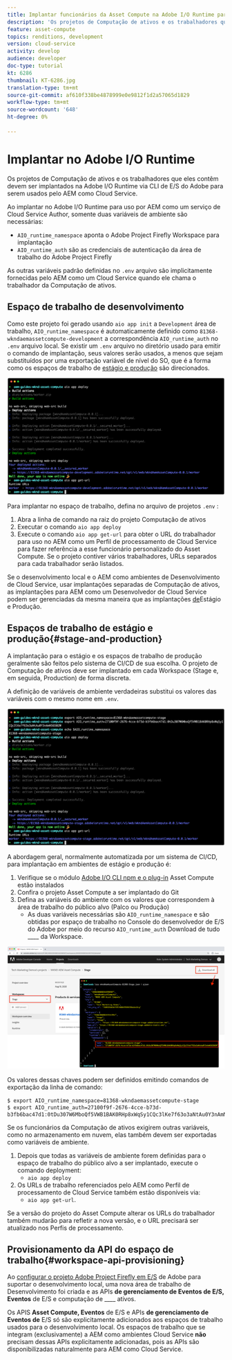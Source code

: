 ```yaml
---
title: Implantar funcionários da Asset Compute na Adobe I/O Runtime para uso com AEM como Cloud Service
description: 'Os projetos de Computação de ativos e os trabalhadores que eles contêm devem ser implantados na Adobe I/O Runtime para serem usados pelo AEM como Cloud Service. '
feature: asset-compute
topics: renditions, development
version: cloud-service
activity: develop
audience: developer
doc-type: tutorial
kt: 6286
thumbnail: KT-6286.jpg
translation-type: tm+mt
source-git-commit: af610f338be4878999e0e9812f1d2a57065d1829
workflow-type: tm+mt
source-wordcount: '648'
ht-degree: 0%

---
```



# Implantar no Adobe I/O Runtime

Os projetos de Computação de ativos e os trabalhadores que eles contêm devem ser implantados na Adobe I/O Runtime via CLI de E/S do Adobe para serem usados pelo AEM como Cloud Service.

Ao implantar no Adobe I/O Runtime para uso por AEM como um serviço de Cloud Service Author, somente duas variáveis de ambiente são necessárias:

+ `AIO_runtime_namespace` aponta o Adobe Project Firefly Workspace para implantação
+ `AIO_runtime_auth` são as credenciais de autenticação da área de trabalho do Adobe Project Firefly

As outras variáveis padrão definidas no `.env` arquivo são implicitamente fornecidas pelo AEM como um Cloud Service quando ele chama o trabalhador da Computação de ativos.

## Espaço de trabalho de desenvolvimento

Como este projeto foi gerado usando `aio app init` a `Development` área de trabalho, `AIO_runtime_namespace` é automaticamente definido como `81368-wkndaemassetcompute-development` a correspondência `AIO_runtime_auth` no `.env` arquivo local.  Se existir um `.env` arquivo no diretório usado para emitir o comando de implantação, seus valores serão usados, a menos que sejam substituídos por uma exportação variável de nível do SO, que é a forma como os espaços de trabalho de [estágio e produção](#stage-and-production) são direcionados.

![implantação do aplicativo aio usando variáveis .env](./assets/runtime/development__aio.png)

Para implantar no espaço de trabalho, defina no arquivo de projetos `.env` :

1. Abra a linha de comando na raiz do projeto Computação de ativos
1. Executar o comando `aio app deploy`
1. Execute o comando `aio app get-url` para obter o URL do trabalhador para uso no AEM como um Perfil de processamento de Cloud Service para fazer referência a esse funcionário personalizado do Asset Compute. Se o projeto contiver vários trabalhadores, URLs separados para cada trabalhador serão listados.

Se o desenvolvimento local e o AEM como ambientes de Desenvolvimento de Cloud Service, usar implantações separadas de Computação de ativos, as implantações para AEM como um Desenvolvedor de Cloud Service podem ser gerenciadas da mesma maneira que as implantações [de](#stage-and-production)Estágio e Produção.

## Espaços de trabalho de estágio e produção{#stage-and-production}

A implantação para o estágio e os espaços de trabalho de produção geralmente são feitos pelo sistema de CI/CD de sua escolha. O projeto de Computação de ativos deve ser implantado em cada Workspace (Stage e, em seguida, Production) de forma discreta.

A definição de variáveis de ambiente verdadeiras substitui os valores das variáveis com o mesmo nome em `.env`.

![implantação de aplicativo do rádio usando variáveis de exportação](./assets/runtime/stage__export-and-aio.png)

A abordagem geral, normalmente automatizada por um sistema de CI/CD, para implantação em ambientes de estágio e produção é:

1. Verifique se o módulo [Adobe I/O CLI npm e o plug-in](../set-up/development-environment.md#aio) Asset Compute estão instalados
1. Confira o projeto Asset Compute a ser implantado do Git
1. Defina as variáveis do ambiente com os valores que correspondem à área de trabalho do público alvo (Palco ou Produção)
   + As duas variáveis necessárias são `AIO_runtime_namespace` e são obtidas por espaço de trabalho no Console do desenvolvedor de E/S do Adobe por meio do recurso `AIO_runtime_auth` Download de tudo ____ da Workspace.

![Console do desenvolvedor do Adobe - Namespace e autenticação do tempo de execução AIO](./assets/runtime/stage-auth-namespace.png)

Os valores dessas chaves podem ser definidos emitindo comandos de exportação da linha de comando:

```
$ export AIO_runtime_namespace=81368-wkndaemassetcompute-stage
$ export AIO_runtime_auth=27100f9f-2676-4cce-b73d-b3fb6bac47d1:0tDu307W6MboQf5VWB1BAK0RHp8xWqSy1CQc3lKe7f63o3aNtAu0Y3nAmN56502W
```

Se os funcionários da Computação de ativos exigirem outras variáveis, como no armazenamento em nuvem, elas também devem ser exportadas como variáveis de ambiente.

1. Depois que todas as variáveis de ambiente forem definidas para o espaço de trabalho do público alvo a ser implantado, execute o comando deployment:
   + `aio app deploy`
1. Os URLs de trabalho referenciados pelo AEM como Perfil de processamento de Cloud Service também estão disponíveis via:
   + `aio app get-url`.

Se a versão do projeto do Asset Compute alterar os URLs do trabalhador também mudarão para refletir a nova versão, e o URL precisará ser atualizado nos Perfis de processamento.

## Provisionamento da API do espaço de trabalho{#workspace-api-provisioning}

Ao [configurar o projeto Adobe Project Firefly em E/S](../set-up/firefly.md) de Adobe para suportar o desenvolvimento local, uma nova área de trabalho de Desenvolvimento foi criada e as APIs __de gerenciamento de Eventos de E/S, Eventos__ de E/S e computação de ____ ativos.

Os APIS __Asset Compute, Eventos__ de E/S e APIs __de gerenciamento de Eventos de__ E/S só são explicitamente adicionados aos espaços de trabalho usados para o desenvolvimento local. Os espaços de trabalho que se integram (exclusivamente) a AEM como ambientes Cloud Service __não__ precisam dessas APIs explicitamente adicionadas, pois as APIs são disponibilizadas naturalmente para AEM como Cloud Service.
